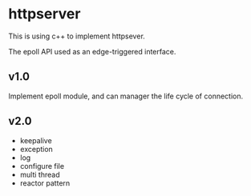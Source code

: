# httpserver

This is using c++ to implement httpsever.

The epoll API  used  as an edge-triggered interface.

## v1.0

Implement epoll module, and can manager the life cycle of connection.

## v2.0

- keepalive
- exception
- log
- configure file
- multi thread
- reactor pattern
